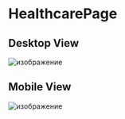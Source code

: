 # HealthcarePage
## Desktop View
![изображение](https://user-images.githubusercontent.com/21313078/171589732-654cda81-d024-42bb-993c-e3fb0e3bcd27.png)
## Mobile View
![изображение](https://user-images.githubusercontent.com/21313078/171590323-0e1a93cb-99d5-4fb6-9340-3cfd45493f23.png)
